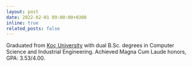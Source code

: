 ```yaml
---
layout: post
date: 2022-02-01 09:00:00+0300
inline: true
related_posts: false
---
```


Graduated from [Koç University](https://www.ku.edu.tr/en/) with dual B.Sc. degrees in Computer Science and Industrial Engineering. Achieved Magna Cum Laude honors, GPA: 3.53/4.00.
